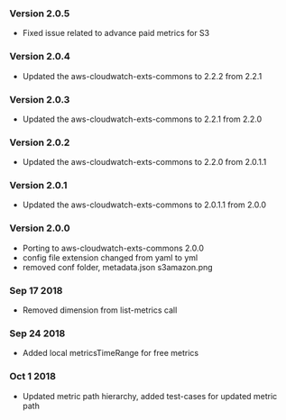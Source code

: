 ### Version 2.0.5
* Fixed issue related to advance paid metrics for S3

### Version 2.0.4
* Updated the aws-cloudwatch-exts-commons to 2.2.2 from 2.2.1

### Version 2.0.3
* Updated the aws-cloudwatch-exts-commons to 2.2.1 from 2.2.0

### Version 2.0.2
* Updated the aws-cloudwatch-exts-commons to 2.2.0 from 2.0.1.1


### Version 2.0.1
* Updated the aws-cloudwatch-exts-commons to 2.0.1.1 from 2.0.0

### Version 2.0.0
* Porting to aws-cloudwatch-exts-commons 2.0.0
* config file extension changed from yaml to yml
* removed conf folder, metadata.json s3amazon.png

### Sep 17 2018
* Removed dimension from list-metrics call

### Sep 24 2018
* Added local metricsTimeRange for free metrics

### Oct 1 2018
* Updated metric path hierarchy, added test-cases for updated metric path
